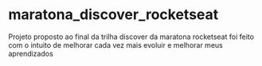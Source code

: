 # maratona_discover_rocketseat
Projeto proposto ao final da trilha discover da maratona rocketseat
foi feito com o intuito de melhorar cada vez mais evoluir e melhorar meus aprendizados
